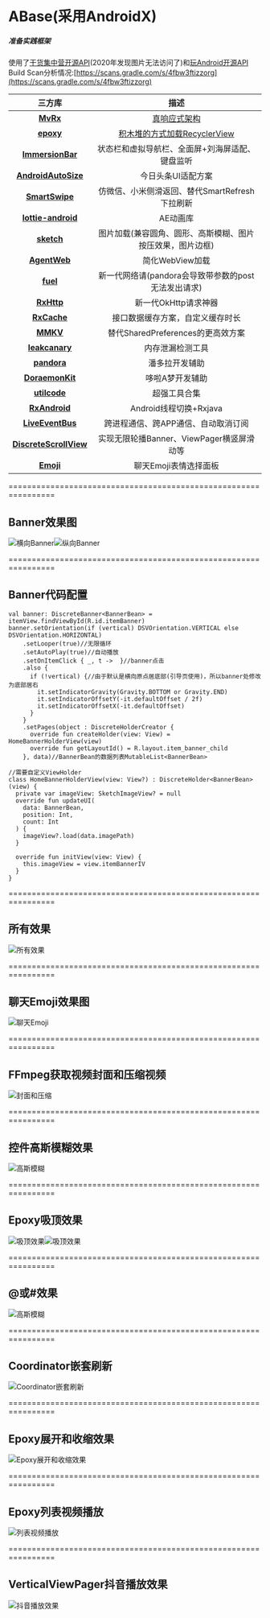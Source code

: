 # ABase(采用AndroidX)
##### 准备实践框架
使用了[干货集中营开源API](http://gank.io/api)(2020年发现图片无法访问了)和[玩Android开源API](https://www.wanandroid.com/blog/show/2)  
Build Scan分析情况:[https://scans.gradle.com/s/4fbw3ftizzorg](https://scans.gradle.com/s/4fbw3ftizzorg)
  
三方库|描述
:-:|:-:
**[MvRx](https://github.com/airbnb/MvRx)**|[真响应式架构](https://www.jianshu.com/p/53240a44ec49)
**[epoxy](https://github.com/airbnb/epoxy)**|[积木堆的方式加载RecyclerView](https://www.jianshu.com/p/d62ade6077c9)
**[ImmersionBar](https://github.com/gyf-dev/ImmersionBar)**|状态栏和虚拟导航栏、全面屏+刘海屏适配、键盘监听
**[AndroidAutoSize](https://github.com/JessYanCoding/AndroidAutoSize)**|今日头条UI适配方案
**[SmartSwipe](https://qibilly.com/SmartSwipe-tutorial/)**|仿微信、小米侧滑返回、替代SmartRefresh下拉刷新
**[lottie-android](https://github.com/airbnb/lottie-android)**|AE动画库
**[sketch](https://github.com/panpf/sketch)**|图片加载(兼容圆角、圆形、高斯模糊、图片按压效果，图片边框)
**[AgentWeb](https://github.com/Justson/AgentWeb)**|简化WebView加载
**[fuel](https://github.com/kittinunf/fuel)**|新一代网络请(pandora会导致带参数的post无法发出请求)
**[RxHttp](https://github.com/liujingxing/okhttp-RxHttp)**|新一代OkHttp请求神器
**[RxCache](https://github.com/VictorAlbertos/RxCache)**|接口数据缓存方案，自定义缓存时长
**[MMKV](https://github.com/Tencent/MMKV)**|替代SharedPreferences的更高效方案
**[leakcanary](https://github.com/square/leakcanary/releases)**|内存泄漏检测工具
**[pandora](https://github.com/whataa/pandora/blob/master/README_CN.md)**|潘多拉开发辅助
**[DoraemonKit](https://github.com/didi/DoraemonKit/blob/master/Doc/android_cn_guide.md)**|哆啦A梦开发辅助
**[utilcode](https://github.com/Blankj/AndroidUtilCode/blob/master/lib/utilcode/README-CN.md)**|超强工具合集
**[RxAndroid](https://github.com/ReactiveX/RxAndroid)**|Android线程切换+Rxjava
**[LiveEventBus](https://github.com/JeremyLiao/LiveEventBus)**|跨进程通信、跨APP通信、自动取消订阅
**[DiscreteScrollView](https://github.com/yarolegovich/DiscreteScrollView)**|实现无限轮播Banner、ViewPager横竖屏滑动等
**[Emoji](https://github.com/vanniktech/Emoji)**|聊天Emoji表情选择面板
  
================================================================     
##  Banner效果图  
![横向Banner](https://github.com/caiyoufei/ABase/blob/master/image/horizontal_banner.gif)![纵向Banner](https://github.com/caiyoufei/ABase/blob/master/image/vertical_banner.gif)  

================================================================    
##  Banner代码配置
~~~
val banner: DiscreteBanner<BannerBean> = itemView.findViewById(R.id.itemBanner)
banner.setOrientation(if (vertical) DSVOrientation.VERTICAL else DSVOrientation.HORIZONTAL)
    .setLooper(true)//无限循环
    .setAutoPlay(true)//自动播放
    .setOnItemClick { _, t ->  }//banner点击
    .also {
      if (!vertical) {//由于默认是横向原点居底部(引导页使用)，所以banner处修改为底部居右
        it.setIndicatorGravity(Gravity.BOTTOM or Gravity.END)
        it.setIndicatorOffsetY(-it.defaultOffset / 2f)
        it.setIndicatorOffsetX(-it.defaultOffset)
      }
    }
    .setPages(object : DiscreteHolderCreator {
      override fun createHolder(view: View) = HomeBannerHolderView(view)
      override fun getLayoutId() = R.layout.item_banner_child
    }, data)//BannerBean的数据列表MutableList<BannerBean>
    
//需要自定义ViewHolder  
class HomeBannerHolderView(view: View?) : DiscreteHolder<BannerBean>(view) {
  private var imageView: SketchImageView? = null
  override fun updateUI(
    data: BannerBean,
    position: Int,
    count: Int
  ) {
    imageView?.load(data.imagePath)
  }

  override fun initView(view: View) {
    this.imageView = view.itemBannerIV
  }
}
~~~

================================================================
##  所有效果
![所有效果](https://github.com/caiyoufei/ABase/blob/master/image/all_effect.png)

================================================================
##  聊天Emoji效果图
![聊天Emoji](https://github.com/caiyoufei/ABase/blob/master/image/emoji_chat.gif)

================================================================
##  FFmpeg获取视频封面和压缩视频
![封面和压缩](https://github.com/caiyoufei/ABase/blob/master/image/video_cover_compress.gif)

================================================================
##  控件高斯模糊效果
![高斯模糊](https://github.com/caiyoufei/ABase/blob/master/image/blur.png)

================================================================
##  Epoxy吸顶效果
![吸顶效果](https://github.com/caiyoufei/ABase/blob/master/image/sticky.gif)![吸顶效果](https://github.com/caiyoufei/ABase/blob/master/image/sticky2.gif)

================================================================
##  @或#效果
![高斯模糊](https://github.com/caiyoufei/ABase/blob/master/image/at_topic.gif)

================================================================
##  Coordinator嵌套刷新
![Coordinator嵌套刷新](https://github.com/caiyoufei/ABase/blob/master/image/coordinator_refresh.gif)

================================================================
##  Epoxy展开和收缩效果
![Epoxy展开和收缩效果](https://github.com/caiyoufei/ABase/blob/master/image/epoxy_expand.gif)

================================================================
##  Epoxy列表视频播放
![列表视频播放](https://github.com/caiyoufei/ABase/blob/master/image/video_list_play.gif)

================================================================
##  VerticalViewPager抖音播放效果
![抖音播放效果](https://github.com/caiyoufei/ABase/blob/master/image/play_pager.gif)
